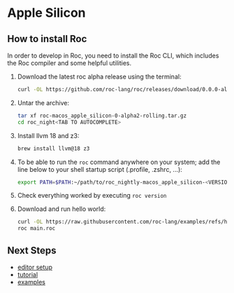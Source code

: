 # Apple Silicon

## How to install Roc

In order to develop in Roc, you need to install the Roc CLI,
which includes the Roc compiler and some helpful utilities.

1. Download the latest roc alpha release using the terminal:

    ```sh
    curl -OL https://github.com/roc-lang/roc/releases/download/0.0.0-alpha2-rolling/roc-macos_apple_silicon-0-alpha2-rolling.tar.gz
    ```

1. Untar the archive:

    ```sh
    tar xf roc-macos_apple_silicon-0-alpha2-rolling.tar.gz
    cd roc_night<TAB TO AUTOCOMPLETE>
    ```

1. Install llvm 18 and z3:

    ```sh
    brew install llvm@18 z3
    ```

1. To be able to run the `roc` command anywhere on your system; add the line below to your shell startup script (.profile, .zshrc, ...):

    ```sh
    export PATH=$PATH:~/path/to/roc_nightly-macos_apple_silicon-<VERSION>
    ```

1. Check everything worked by executing `roc version`


1. Download and run hello world:

    ```sh
    curl -OL https://raw.githubusercontent.com/roc-lang/examples/refs/heads/main/examples/HelloWorld/main.roc
    roc main.roc
    ```

## Next Steps

- [editor setup](https://www.roc-lang.org/install#editor-extensions)
- [tutorial](https://www.roc-lang.org/tutorial)
- [examples](https://www.roc-lang.org/examples)
